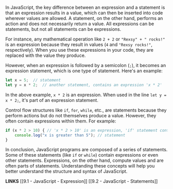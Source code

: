In JavaScript, the key difference between an expression and a statement is that an expression results in a value, which can then be inserted into code wherever values are allowed. A statement, on the other hand, performs an action and does not necessarily return a value. All expressions can be statements, but not all statements can be expressions.

For instance, any mathematical operation like `2 + 2` or `"Rexsy" + " rocks!"` is an expression because they result in values (`4` and `"Rexsy rocks!"`, respectively). When you use these expressions in your code, they are replaced with the value they produce.

However, when an expression is followed by a semicolon (`;`), it becomes an expression statement, which is one type of statement. Here's an example:

```javascript
let x = 5;  // statement
let y = x * 2;  // another statement, contains an expression 'x * 2'
```

In the above example, `x * 2` is an expression. When used in the line `let y = x * 2;`, it's part of an expression statement.

Control flow structures like `if`, `for`, `while`, etc., are statements because they perform actions but do not themselves produce a value. However, they often contain expressions within them. For example:

```javascript
if (x * 2 > 10) { // 'x * 2 > 10' is an expression, 'if' statement contains this expression.
    console.log("x is greater than 5"); // statement
}
```

In conclusion, JavaScript programs are composed of a series of statements. Some of these statements (like `if` or `while`) contain expressions or even other statements. Expressions, on the other hand, compute values and are often parts of statements. Understanding these concepts will help you better understand the structure and syntax of JavaScript.

**LINKS**
[[9.1 - JavaScript - Expression]]
[[9.2 - JavaScript - Statements]]